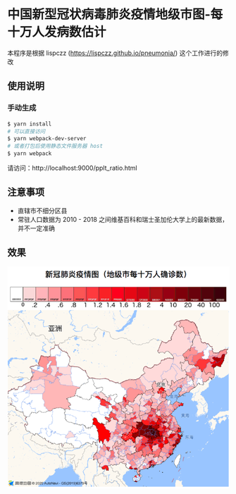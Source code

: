 # 中国新型冠状病毒肺炎疫情地级市图-每十万人发病数估计

本程序是根据 lispczz (https://lispczz.github.io/pneumonia/) 这个工作进行的修改

## 使用说明

### 手动生成 

```bash
$ yarn install
# 可以直接访问
$ yarn webpack-dev-server
# 或者打包后使用静态文件服务器 host
$ yarn webpack
```

请访问：http://localhost:9000/pplt_ratio.html

## 注意事项
* 直辖市不细分区县
* 常驻人口数据为 2010 - 2018 之间维基百科和瑞士圣加伦大学上的最新数据，并不一定准确

## 效果

![效果图](pplt_ratio_demo.png)

